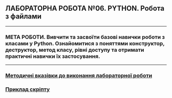## **ЛАБОРАТОРНА РОБОТА №06. PYTHON. Робота з файлами**
---
### **МЕТА РОБОТИ**.  Вивчити та засвоїти базові навички роботи з класами у Python. Ознайомитися з поняттями конструктор, деструктор, метод класу, рівні доступу та отримати практичні навички їх застосування.
---
### [**Методичні вказівки до виконання лабораторної роботи**](/Lab_Works/Lab_08/MPT_Lab_08_Python_v1.pdf)
### [**Приклад скріпту**](/Lab_Works/Lab_08/Lab_8_test.ipynb)
